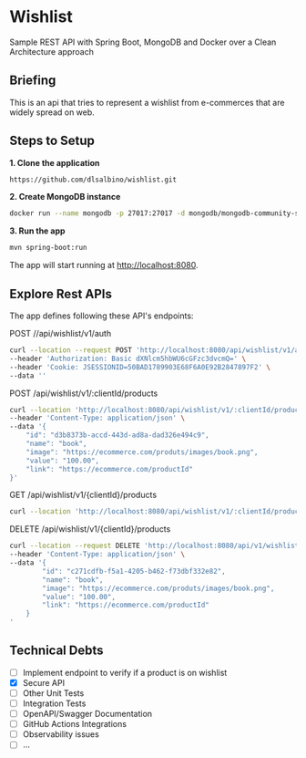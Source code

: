 # Wishlist
Sample REST API with Spring Boot, MongoDB and Docker over a Clean Architecture approach

## Briefing
This is an api that tries to represent a wishlist from e-commerces that are widely spread on web.

## Steps to Setup

**1. Clone the application**

```bash
https://github.com/dlsalbino/wishlist.git
```

**2. Create MongoDB instance**
```bash
docker run --name mongodb -p 27017:27017 -d mongodb/mongodb-community-server:7.0.11-ubi8
```

**3. Run the app**

```bash
mvn spring-boot:run
```
The app will start running at <http://localhost:8080>.


## Explore Rest APIs
The app defines following these API's endpoints:

POST //api/wishlist/v1/auth
```bash 
curl --location --request POST 'http://localhost:8080/api/wishlist/v1/auth' \
--header 'Authorization: Basic dXNlcm5hbWU6cGFzc3dvcmQ=' \
--header 'Cookie: JSESSIONID=50BAD1789903E68F6A0E92B2847897F2' \
--data ''
```

POST /api/wishlist/v1/:clientId/products
```bash
curl --location 'http://localhost:8080/api/wishlist/v1/:clientId/products' \
--header 'Content-Type: application/json' \
--data '{
    "id": "d3b8373b-accd-443d-ad8a-dad326e494c9",
    "name": "book",
    "image": "https://ecommerce.com/produts/images/book.png",
    "value": "100.00",
    "link": "https://ecommerce.com/productId"
}'
```
    
GET /api/wishlist/v1/{clientId}/products
```bash
curl --location 'http://localhost:8080/api/wishlist/v1/:clientId/products'
```
    
DELETE /api/wishlist/v1/{clientId}/products
```bash
curl --location --request DELETE 'http://localhost:8080/api/v1/wishlist/:clientId/products' \
--header 'Content-Type: application/json' \
--data '{
        "id": "c271cdfb-f5a1-4205-b462-f73dbf332e82",
        "name": "book",
        "image": "https://ecommerce.com/produts/images/book.png",
        "value": "100.00",
        "link": "https://ecommerce.com/productId"
    }
'
```

## Technical Debts
- [ ] Implement endpoint to verify if a product is on wishlist
- [X] Secure API
- [ ] Other Unit Tests
- [ ] Integration Tests
- [ ] OpenAPI/Swagger Documentation
- [ ] GitHub Actions Integrations
- [ ] Observability issues
- [ ] ...